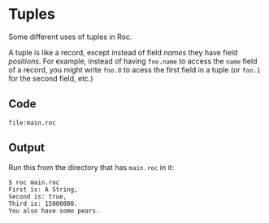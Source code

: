 # Tuples

Some different uses of tuples in Roc.

A tuple is like a record, except instead of field _names_ they have field _positions_.
For example, instead of having `foo.name` to access the `name` field of a record,
you might write `foo.0` to acess the first field in a tuple (or `foo.1` for the second
field, etc.)


## Code
```roc
file:main.roc
```

## Output

Run this from the directory that has `main.roc` in it:

```
$ roc main.roc
First is: A String,
Second is: true,
Third is: 15000000.
You also have some pears.
```
